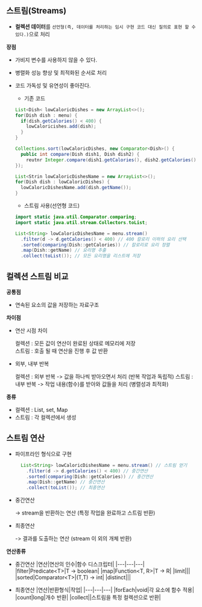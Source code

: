 ## 스트림(Streams)

- **컬렉션 데이터**를 `선언형(즉, 데이터를 처리하는 임시 구현 코드 대신 질의로 표현 할 수 있다.)`으로 처리

**장점**
- 가비지 변수를 사용하지 않을 수 있다.
- 병렬화 성능 향상 및 최적화된 순서로 처리
- 코드 가독성 및 유연성이 좋아진다.
  
  - 기존 코드
  
  ```java
  List<Dish< lowCaloricDishes = new ArrayList<>();
  for(Dish dish : menu) {
    if(dish.getCalories() < 400) {
      lowCaloricishes.add(dish);
    }
  }
  
  Collections.sort(lowCaloricDishes, new Comparator<Dish>() {
    public int compare(Dish dish1, Dish dish2) {
      reutnr Integer.compare(dish1.getCalories(), dish2.getCalories());
  });
  
  List<Strin lowCaloricDishesName = new ArrayList<>();
  for(Dish dish : lowCaloricDishes) {
    lowCaloricDishesName.add(dish.getName());
  }
  ```
  
  - 스트림 사용(선언형 코드)
  
  ```java
  import static java.util.Comparator.comparing;
  import static java.util.stream.Collectors.toList;
  
  List<String> lowCaloricDishesName = menu.stream()
    .filter(d -> d.getCalories() < 400) // 400 칼로리 이하의 요리 선택
    .sorted(comparing(Dish::getCalories)) // 칼로리로 요리 정렬
    .map(Dish::getName) // 요리명 추출
    .collect(toList()); // 모든 요리명을 리스트에 저장
  ```

## 컬렉션 스트림 비교

**공통점**
- 연속된 요소의 값을 저장하는 자료구조
  
**차이점**
- 연산 시점 차이
  
    컬렉션 : 모든 값이 연산이 완료된 상태로 메모리에 저장  
    스트림 : 호출 될 때 연산을 진행 후 값 반환
- 외부, 내부 반복
  
    컬렉션 : 외부 반복 -> 값을 하나씩 받아오면서 처리 (반복 작업과 독립적)
    스트림 : 내부 반복 -> 작업 내용(함수)를 받아와 값들을 처리 (병렬성과 최적화)

**종류**
  - 컬렉션 : List, set, Map
  - 스트림 : 각 컬렉션에서 생성

## 스트림 연산
- 파이프라인 형식으로 구현
  ```java
    List<String> lowCaloricDishesName = menu.stream() // 스트림 얻기
      .filter(d -> d.getCalories() < 400) // 중간연산
      .sorted(comparing(Dish::getCalories)) // 중간연산
      .map(Dish::getName) // 중간연산
      .collect(toList()); // 최종연산
  ```
- 중간연산
  
  -> stream을 반환하는 연산 (특정 작업을 완료하고 스트림 반환)

- 최종연산
  
  -> 결과를 도출하는 연산 (stream 이 외의 개체 반환)

**연산종류**
- 중간연산
  |연산|연산의 인수|함수 디스크립터|
  |---|---|---|
  |filter|Predicate\<T>|T -> boolean|
  |map|Function<T, R>|T -> R|
  |limit|||
  |sorted|Comparator\<T>|(T,T) -> int|
  |distinct|||

- 최종연산
  |연산|반환형식|작업|
  |---|---|---|
  |forEach|void|각 요소에 함수 적용|
  |count|long|개수 반환|
  |collect||스트림을 특정 컬렉션으로 반환|
  
